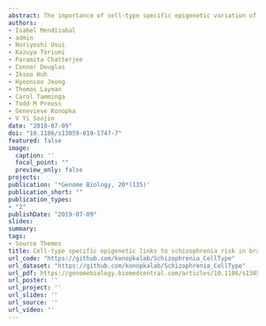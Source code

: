 ```yaml
---
abstract: The importance of cell-type specific epigenetic variation of non-coding regions in neuropsychiatric disorders is increasingly appreciated, yet data from disease brains are conspicuously lacking. We generated cell-type specific whole-genome methylomes (N=95) and transcriptomes (N=89) from neurons and oligodendrocytes from brains of schizophrenia and matched controls. The methylomes of these two cell-types are highly distinct, with the majority of differential DNA methylation occurring in non-coding regions. DNA methylation difference between control and schizophrenia brains is subtle compared to cell-type difference, yet robust against permuted data and validated in targeted deep-sequencing analyses. Differential DNA methylation between control and schizophrenia tends to occur in cell-type differentially methylated sites, highlighting the significance of cell-type specific epigenetic dysregulation in a complex neuropsychiatric disorder. Our resource provides novel and comprehensive methylome and transcriptome data from distinct cell populations from schizophrenia brains, further revealing reduced cell-type epigenetic distinction in schizophrenia.
authors:
- Isabel Mendizabal
- admin
- Noriyoshi Usui
- Kazuya Toriumi
- Paramita Chatterjee
- Connor Douglas
- Iksoo Huh
- Hyeonsoo Jeong 
- Thomas Layman
- Carol Tamminga 
- Todd M Preuss
- Genevieve Konopka
- V Yi Soojin
date: "2019-07-09"
doi: "10.1186/s13059-019-1747-7"
featured: false
image:
  caption: ''
  focal_point: ""
  preview_only: false
projects:
publication: '*Genome Biology, 20*(135)'
publication_short: ""
publication_types:
- "2"
publishDate: "2019-07-09"
slides:
summary: 
tags:
- Source Themes
title: Cell-type specific epigenetic links to schizophrenia risk in brain.
url_code: "https://github.com/konopkalab/Schizophrenia_CellType"
url_dataset: "https://github.com/konopkalab/Schizophrenia_CellType"
url_pdf: https://genomebiology.biomedcentral.com/articles/10.1186/s13059-019-1747-7
url_poster: ''
url_project: ''
url_slides: ''
url_source: ''
url_video: ''
---
```

